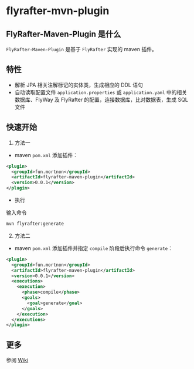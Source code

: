# flyrafter-mvn-plugin

## FlyRafter-Maven-Plugin 是什么

`FlyRafter-Maven-Plugin` 是基于 `FlyRafter` 实现的 maven 插件。

## 特性
- 解析 JPA 相关注解标记的实体类，生成相应的 DDL 语句
- 自动读取配置文件 `application.properties` 或 `application.yaml` 中的相关数据库、FlyWay 及 FlyRafter 的配置，连接数据库，比对数据表，生成 SQL 文件

## 快速开始 

1. 方法一
- maven `pom.xml` 添加插件：

```xml
<plugin>
  <groupId>fun.mortnon</groupId>
  <artifactId>flyrafter-maven-plugin</artifactId>
  <version>0.0.1</version>
</plugin>
```

- 执行

输入命令
```bash
mvn flyrafter:generate
```

2. 方法二
- maven `pom.xml` 添加插件并指定 `compile` 阶段后执行命令 `generate`：

```xml
<plugin>
  <groupId>fun.mortnon</groupId>
  <artifactId>flyrafter-maven-plugin</artifactId>
  <version>0.0.1</version>
  <executions>
    <execution>
      <phase>compile</phase>
      <goals>
        <goal>generate</goal>
      </goals>
    </execution>
  </executions>
</plugin>
```

## 更多

参阅 [Wiki](https://gitee.com/mortise-and-tenon/flyrafter-mvn-plugin/wikis)
